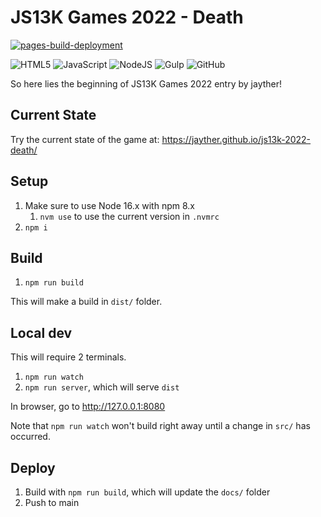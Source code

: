 JS13K Games 2022 - Death
========================

[![pages-build-deployment](https://github.com/jayther/js13k-2022-death/actions/workflows/pages/pages-build-deployment/badge.svg)](https://github.com/jayther/js13k-2022-death/actions/workflows/pages/pages-build-deployment)

![HTML5](https://img.shields.io/badge/html5-%23E34F26.svg?style=for-the-badge&logo=html5&logoColor=white)
![JavaScript](https://img.shields.io/badge/javascript-%23323330.svg?style=for-the-badge&logo=javascript&logoColor=%23F7DF1E)
![NodeJS](https://img.shields.io/badge/node.js-6DA55F?style=for-the-badge&logo=node.js&logoColor=white)
![Gulp](https://img.shields.io/badge/GULP-%23CF4647.svg?style=for-the-badge&logo=gulp&logoColor=white)
![GitHub](https://img.shields.io/badge/github-%23121011.svg?style=for-the-badge&logo=github&logoColor=white)

So here lies the beginning of JS13K Games 2022 entry by jayther!

## Current State

Try the current state of the game at: https://jayther.github.io/js13k-2022-death/

## Setup

1. Make sure to use Node 16.x with npm 8.x
   1. `nvm use` to use the current version in `.nvmrc`
2. `npm i`

## Build

1. `npm run build`

This will make a build in `dist/` folder.

## Local dev

This will require 2 terminals.

1. `npm run watch`
2. `npm run server`, which will serve `dist`

In browser, go to http://127.0.0.1:8080

Note that `npm run watch` won't build right away until a change in `src/` has occurred.

## Deploy

1. Build with `npm run build`, which will update the `docs/` folder
2. Push to main
